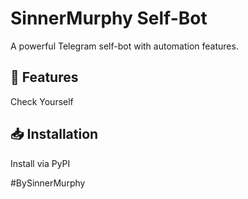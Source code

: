 # SinnerMurphy Self-Bot

A powerful Telegram self-bot with automation features.

## 🚀 Features
Check Yourself 

## 📥 Installation
Install via PyPI

#BySinnerMurphy
